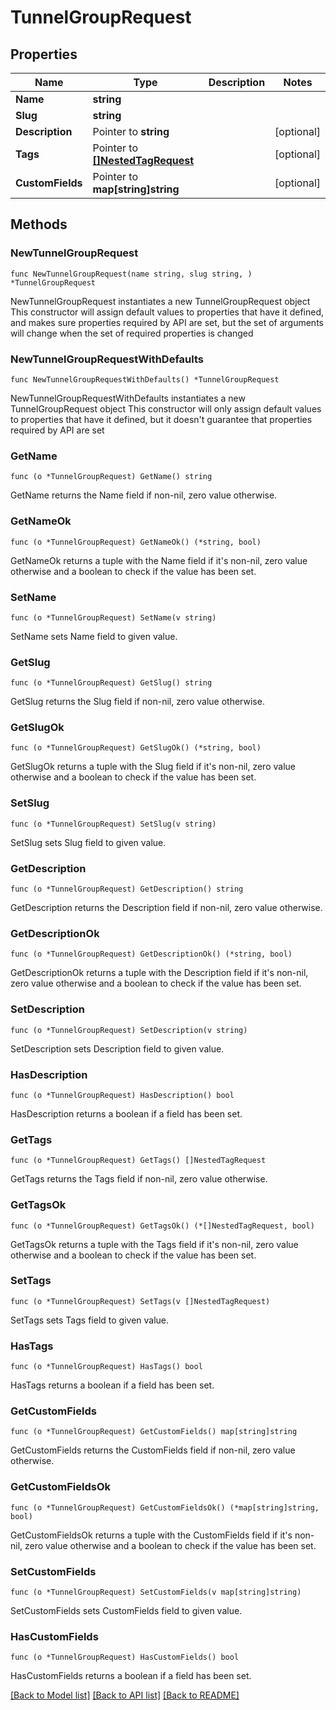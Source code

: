 # TunnelGroupRequest

## Properties

Name | Type | Description | Notes
------------ | ------------- | ------------- | -------------
**Name** | **string** |  | 
**Slug** | **string** |  | 
**Description** | Pointer to **string** |  | [optional] 
**Tags** | Pointer to [**[]NestedTagRequest**](NestedTagRequest.md) |  | [optional] 
**CustomFields** | Pointer to **map[string]string** |  | [optional] 

## Methods

### NewTunnelGroupRequest

`func NewTunnelGroupRequest(name string, slug string, ) *TunnelGroupRequest`

NewTunnelGroupRequest instantiates a new TunnelGroupRequest object
This constructor will assign default values to properties that have it defined,
and makes sure properties required by API are set, but the set of arguments
will change when the set of required properties is changed

### NewTunnelGroupRequestWithDefaults

`func NewTunnelGroupRequestWithDefaults() *TunnelGroupRequest`

NewTunnelGroupRequestWithDefaults instantiates a new TunnelGroupRequest object
This constructor will only assign default values to properties that have it defined,
but it doesn't guarantee that properties required by API are set

### GetName

`func (o *TunnelGroupRequest) GetName() string`

GetName returns the Name field if non-nil, zero value otherwise.

### GetNameOk

`func (o *TunnelGroupRequest) GetNameOk() (*string, bool)`

GetNameOk returns a tuple with the Name field if it's non-nil, zero value otherwise
and a boolean to check if the value has been set.

### SetName

`func (o *TunnelGroupRequest) SetName(v string)`

SetName sets Name field to given value.


### GetSlug

`func (o *TunnelGroupRequest) GetSlug() string`

GetSlug returns the Slug field if non-nil, zero value otherwise.

### GetSlugOk

`func (o *TunnelGroupRequest) GetSlugOk() (*string, bool)`

GetSlugOk returns a tuple with the Slug field if it's non-nil, zero value otherwise
and a boolean to check if the value has been set.

### SetSlug

`func (o *TunnelGroupRequest) SetSlug(v string)`

SetSlug sets Slug field to given value.


### GetDescription

`func (o *TunnelGroupRequest) GetDescription() string`

GetDescription returns the Description field if non-nil, zero value otherwise.

### GetDescriptionOk

`func (o *TunnelGroupRequest) GetDescriptionOk() (*string, bool)`

GetDescriptionOk returns a tuple with the Description field if it's non-nil, zero value otherwise
and a boolean to check if the value has been set.

### SetDescription

`func (o *TunnelGroupRequest) SetDescription(v string)`

SetDescription sets Description field to given value.

### HasDescription

`func (o *TunnelGroupRequest) HasDescription() bool`

HasDescription returns a boolean if a field has been set.

### GetTags

`func (o *TunnelGroupRequest) GetTags() []NestedTagRequest`

GetTags returns the Tags field if non-nil, zero value otherwise.

### GetTagsOk

`func (o *TunnelGroupRequest) GetTagsOk() (*[]NestedTagRequest, bool)`

GetTagsOk returns a tuple with the Tags field if it's non-nil, zero value otherwise
and a boolean to check if the value has been set.

### SetTags

`func (o *TunnelGroupRequest) SetTags(v []NestedTagRequest)`

SetTags sets Tags field to given value.

### HasTags

`func (o *TunnelGroupRequest) HasTags() bool`

HasTags returns a boolean if a field has been set.

### GetCustomFields

`func (o *TunnelGroupRequest) GetCustomFields() map[string]string`

GetCustomFields returns the CustomFields field if non-nil, zero value otherwise.

### GetCustomFieldsOk

`func (o *TunnelGroupRequest) GetCustomFieldsOk() (*map[string]string, bool)`

GetCustomFieldsOk returns a tuple with the CustomFields field if it's non-nil, zero value otherwise
and a boolean to check if the value has been set.

### SetCustomFields

`func (o *TunnelGroupRequest) SetCustomFields(v map[string]string)`

SetCustomFields sets CustomFields field to given value.

### HasCustomFields

`func (o *TunnelGroupRequest) HasCustomFields() bool`

HasCustomFields returns a boolean if a field has been set.


[[Back to Model list]](../README.md#documentation-for-models) [[Back to API list]](../README.md#documentation-for-api-endpoints) [[Back to README]](../README.md)


